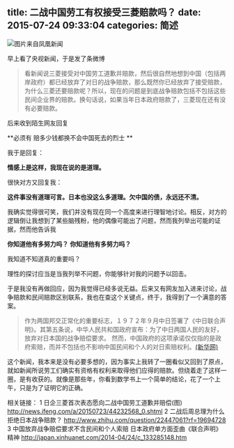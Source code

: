 title: 二战中国劳工有权接受三菱赔款吗？
date: 2015-07-24 09:33:04
categories: 简述
  --- 


![图片来自凤凰新闻](http://7ktu2f.com1.z0.glb.clouddn.com/laogong.jpg)


早上看了央视新闻，于是发了条微博

>看新闻说三菱接受对中国劳工道歉并赔款，然后很自然地想到中国（包括两岸政府）都已经放弃了对日的战争赔款，那么既然你已经放弃了接受赔款，为什么三菱还要赔款呢？所以，现在的问题是到底战争赔款包括不包括这些民间企业界的赔款。换句话说，如果当年日本政府赔款了，三菱现在还有没有必要赔款。

后来收到陌生网友回复

**必须有 赔多少钱都换不会中国死去的烈士 **

我于是回复：

**情感上是这样，我现在说的是道理。**

很快对方又回复我：

**这件事没有道理可言。日本也没这么多道理。欠中国的债，永远还不清。** 

我确实觉得很可笑，我们并没有现在同一个高度来进行理智地讨论。相反，对方的逻辑倒让我想到了某些脑残粉，他的偶像可能出了问题，然而我列举出可能的证据，然而他告诉我

**你知道他有多努力吗？**
**你知道他有多努力吗？**


我知道不知道真的重要吗？

理性的探讨应当是当我列举不问题，你能够针对我的问题予以回击。

于是我没有再做回应，因为我觉得已经多说无益。后来又有网友加入进来讨论，战争赔款和民间赔款区别联系，我也在查这个关键点，终于，我得到了一个满意的答案。



>作为两国邦交正常化的重要标志，１９７２年９月中日签署了《中日联合声明》。其第五条说，中华人民共和国政府宣布：为了中日两国人民的友好，放弃对日本国的战争赔偿要求。 然而，中国政府的这项承诺仅仅指的是政府索赔，而并不包括也不影响中国民间和个人的对日索赔权利。[(新华网)](http://japan.xinhuanet.com/2014-04/24/c_133285148.htm)


这个新闻，我本来是没有必要多想的，因为事实上我转了一圈看似又回到了原点，就如新闻所说劳工们确实有资格有权利来取得他们应得的赔款。但绕着走了这样一圈，是有收获的。就像是那些年，你看到数学书上一个简单的结论，花了一个上午，只是为了证明它的正确。




相关链接：
1 日企三菱首次表态愿向二战中国劳工道歉并赔偿(图) http://news.ifeng.com/a/20150723/44232568_0.shtml
2  二战后周总理为什么拒绝日本战争赔款？
http://www.zhihu.com/question/22447061?rf=19694728
3 中国放弃战争赔偿要求不含民间和个人索赔 日本政府单方面歪曲《联合声明》精神
http://japan.xinhuanet.com/2014-04/24/c_133285148.htm
